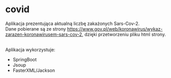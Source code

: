 # covid
Aplikacja prezentująca aktualną liczbę zakażonych Sars-Cov-2. <br />
Dane pobierane są ze strony https://www.gov.pl/web/koronawirus/wykaz-zarazen-koronawirusem-sars-cov-2, dzięki przetworzeniu pliku html strony.

<br />
Aplikacja wykorzystuje:
<ul>
  <li>SpringBoot</li>
  <li>Jsoup</li>
  <li>FasterXML/Jackson</li>
</ul>
